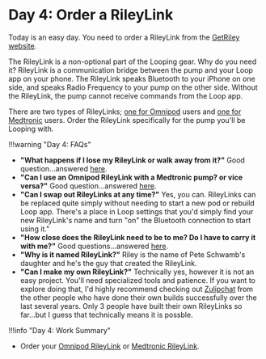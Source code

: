 # Day 4: Order a RileyLink

Today is an easy day. You need to order a RileyLink from the [GetRiley website](https://getrileylink.org). 

The RileyLink is a non-optional part of the Looping gear. Why do you need it? RileyLink is a communication bridge between the pump and your Loop app on your phone. The RileyLink speaks Bluetooth to your iPhone on one side, and speaks Radio Frequency to your pump on the other side.  Without the RileyLink, the pump cannot receive commands from the Loop app.

There are two types of RileyLinks; [one for Omnipod](https://getrileylink.org/product/rileylink433) users and [one for Medtronic](https://getrileylink.org/product/rileylink916) users. Order the RileyLink specifically for the pump you'll be Looping with. 

!!!warning "Day 4: FAQs"
* **"What happens if I lose my RileyLink or walk away from it?"** Good question...answered [here](https://loopkit.github.io/loopdocs/faqs/rileylink-faqs/#what-happens-if-i-walk-away-from-my-rileylink).
* **"Can I use an Omnipod RileyLink with a Medtronic pump? or vice versa?"** Good question...answered [here](https://loopkit.github.io/loopdocs/faqs/rileylink-faqs/#what-will-happen-if-you-use-a-916mhz-antenna-rileylink-with-an-omnipod-or-vice-versa).
* **"Can I swap out RileyLinks at any time?"** Yes, you can. RileyLinks can be replaced quite simply without needing to start a new pod or rebuild Loop app. There's a place in Loop settings that you'd simply find your new RileyLink's name and turn "on" the Bluetooth connection to start using it."
* **"How close does the RileyLink need to be to me? Do I have to carry it with me?"** Good questions...answered [here](https://loopkit.github.io/loopdocs/faqs/rileylink-faqs/#do-i-have-to-carry-the-rileylink-everywhere).
* **"Why is it named RileyLink?"** Riley is the name of Pete Schwamb's daughter and he's the guy that created the RileyLink.
* **"Can I make my own RileyLink?"** Technically yes, however it is not an easy project. You'll need specialized tools and patience. If you want to explore doing that, I'd highly recommend checking out [Zulipchat](https://loop.zulipchat.com/#narrow/stream/148542-RileyLink) from the other people who have done their own builds successfully over the last several years. Only 3 people have built their own RileyLinks so far...but I guess that technically means it is possble.

!!!info "Day 4: Work Summary"
* Order your [Omnipod RileyLink](https://getrileylink.org/product/rileylink433) or [Medtronic RileyLink](https://getrileylink.org/product/rileylink916).


